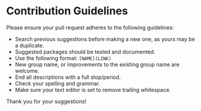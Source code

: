 # Contribution Guidelines

Please ensure your pull request adheres to the following guidelines:

- Search previous suggestions before making a new one, as yours may be a duplicate.
- Suggested packages should be tested and documented.
- Use the following format: `[NAME](LINK)`
- New group name, or improvements to the existing group name are welcome.
- End all descriptions with a full stop/period.
- Check your spelling and grammar.
- Make sure your text editor is set to remove trailing whitespace.

Thank you for your suggestions!